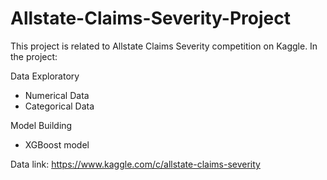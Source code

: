 # Allstate-Claims-Severity-Project

This project is related to Allstate Claims Severity competition on Kaggle.
In the project:

Data Exploratory
  - Numerical Data
  - Categorical Data

Model Building
  - XGBoost model
  
Data link:
https://www.kaggle.com/c/allstate-claims-severity

